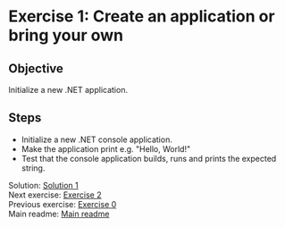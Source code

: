 # Exercise 1: Create an application or bring your own

## Objective

Initialize a new .NET application.

## Steps

* Initialize a new .NET console application.
* Make the application print e.g. "Hello, World!"
* Test that the console application builds, runs and prints the expected string.

Solution: [Solution 1](./solutions/1.helloworld/README.md)  
Next exercise: [Exercise 2](./exercise-2.md)  
Previous exercise: [Exercise 0](./exercise-0.md)  
Main readme: [Main readme](./README.md)  
